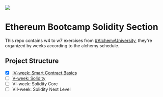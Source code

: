<img src="https://assets-global.website-files.com/5f973c970bea5548ad4287ef/6088f4c7c34ad61ab10cdf72_horizontal-logo-onecolor-neutral-alchemy.svg">

# Ethereum Bootcamp Solidity Section

This repo contains w4 to w7 exercises from [#AlchemyUniversity](https://university.alchemy.com/), they're organized by weeks according to the alchemy schedule.

## Project Structure

- [x] [IV-week: Smart Contract Basics](./projects/iv-week/)
- [ ] [V-week: Solidity](./projects/v-week/)
- [ ] VI-week: Solidity Core
- [ ] VII-week: Solidity Next Level

